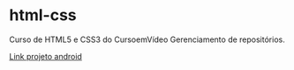 # html-css

 Curso de HTML5 e CSS3 do CursoemVídeo
 Gerenciamento de repositórios.

<a href="https://felipeoak1.github.io/projeto-android/">Link projeto android</a>